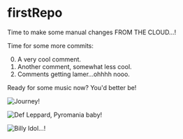 # firstRepo

Time to make some manual changes FROM THE CLOUD...!


Time for some more commits:

0. A very cool comment.
0. Another comment, somewhat less cool.
0. Comments getting lamer...ohhhh nooo.


Ready for some music now?  You'd better be!

![Journey!](https://upload.wikimedia.org/wikipedia/en/f/f8/Jfrontiers.jpg)


![Def Leppard, Pyromania baby!](https://upload.wikimedia.org/wikipedia/en/a/a7/Def_Leppard_-_Pyromania.jpg)


![Billy Idol...!](http://billyidol.net/wp-content/uploads/2014/08/idolize-yourself1.jpg)

